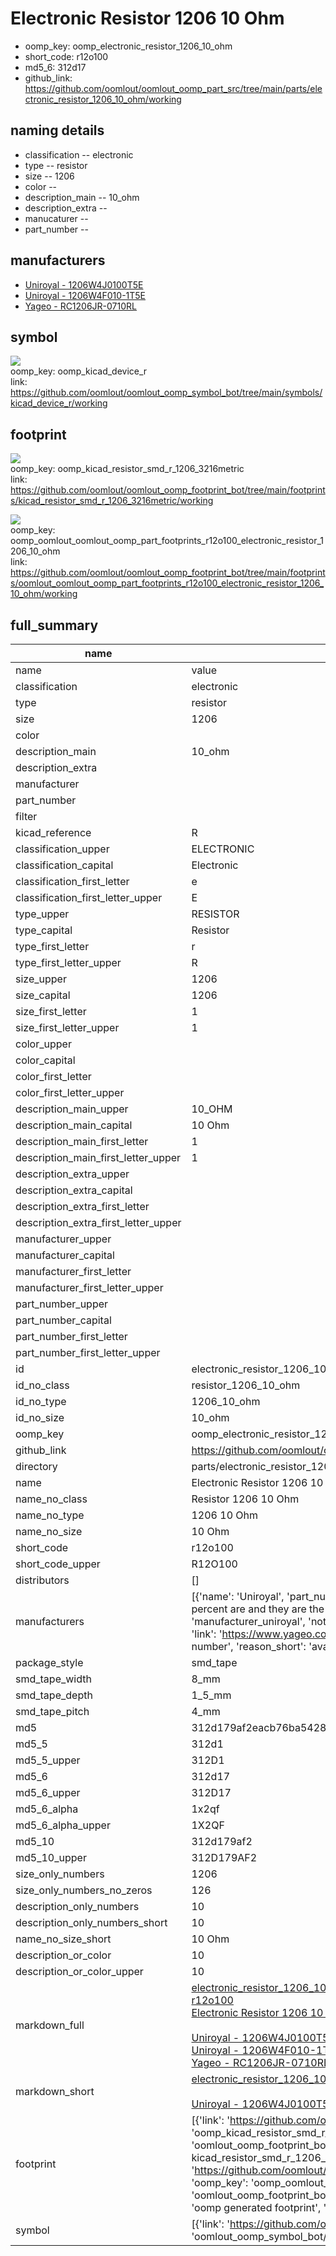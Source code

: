 # Electronic Resistor 1206 10 Ohm

  
* oomp_key: oomp_electronic_resistor_1206_10_ohm 
* short_code: r12o100
* md5_6: 312d17  
* github_link: https://github.com/oomlout/oomlout_oomp_part_src/tree/main/parts/electronic_resistor_1206_10_ohm/working  
## naming details
* classification -- electronic
* type -- resistor
* size -- 1206
* color -- 
* description_main -- 10_ohm
* description_extra -- 
* manucaturer -- 
* part_number -- 


## manufacturers
* [Uniroyal - 1206W4J0100T5E]()  
* [Uniroyal - 1206W4F010-1T5E]()  
* [Yageo - RC1206JR-0710RL](https://www.yageo.com/en/Chart/Download/pdf/RC1206JR-0710RL)  

## symbol

![](symbol/{index}/working/working_600.png)  
oomp_key: oomp_kicad_device_r  
link: https://github.com/oomlout/oomlout_oomp_symbol_bot/tree/main/symbols/kicad_device_r/working  

## footprint

![](footprint/{index}/working/working_600.png)  
oomp_key: oomp_kicad_resistor_smd_r_1206_3216metric  
link: https://github.com/oomlout/oomlout_oomp_footprint_bot/tree/main/footprints/kicad_resistor_smd_r_1206_3216metric/working  

![](footprint/{index}/working/working_600.png)  
oomp_key: oomp_oomlout_oomlout_oomp_part_footprints_r12o100_electronic_resistor_1206_10_ohm  
link: https://github.com/oomlout/oomlout_oomp_footprint_bot/tree/main/footprints/oomlout_oomlout_oomp_part_footprints_r12o100_electronic_resistor_1206_10_ohm/working  

## full_summary
| name | value | 
| --- | --- | 
| name | value | 
| classification | electronic | 
| type | resistor | 
| size | 1206 | 
| color |  | 
| description_main | 10_ohm | 
| description_extra |  | 
| manufacturer |  | 
| part_number |  | 
| filter |  | 
| kicad_reference | R | 
| classification_upper | ELECTRONIC | 
| classification_capital | Electronic | 
| classification_first_letter | e | 
| classification_first_letter_upper | E | 
| type_upper | RESISTOR | 
| type_capital | Resistor | 
| type_first_letter | r | 
| type_first_letter_upper | R | 
| size_upper | 1206 | 
| size_capital | 1206 | 
| size_first_letter | 1 | 
| size_first_letter_upper | 1 | 
| color_upper |  | 
| color_capital |  | 
| color_first_letter |  | 
| color_first_letter_upper |  | 
| description_main_upper | 10_OHM | 
| description_main_capital | 10 Ohm | 
| description_main_first_letter | 1 | 
| description_main_first_letter_upper | 1 | 
| description_extra_upper |  | 
| description_extra_capital |  | 
| description_extra_first_letter |  | 
| description_extra_first_letter_upper |  | 
| manufacturer_upper |  | 
| manufacturer_capital |  | 
| manufacturer_first_letter |  | 
| manufacturer_first_letter_upper |  | 
| part_number_upper |  | 
| part_number_capital |  | 
| part_number_first_letter |  | 
| part_number_first_letter_upper |  | 
| id | electronic_resistor_1206_10_ohm | 
| id_no_class | resistor_1206_10_ohm | 
| id_no_type | 1206_10_ohm | 
| id_no_size | 10_ohm | 
| oomp_key | oomp_electronic_resistor_1206_10_ohm | 
| github_link | https://github.com/oomlout/oomlout_oomp_part_src/tree/main/parts/electronic_resistor_1206_10_ohm/working | 
| directory | parts/electronic_resistor_1206_10_ohm | 
| name | Electronic Resistor 1206 10 Ohm | 
| name_no_class | Resistor 1206 10 Ohm | 
| name_no_type | 1206 10 Ohm | 
| name_no_size | 10 Ohm | 
| short_code | r12o100 | 
| short_code_upper | R12O100 | 
| distributors | [] | 
| manufacturers | [{'name': 'Uniroyal', 'part_number': '1206W4J0100T5E', 'link': '', 'id': 'manufacturer_uniroyal', 'note': {'reason': 'did this one first, but not in jlc pcb basic parts and 1 percent are and they are the same price', 'reason_short': 'not in jlc basic parts'}}, {'name': 'Uniroyal', 'part_number': '1206W4F010-1T5E', 'link': '', 'id': 'manufacturer_uniroyal', 'note': {'reason': 'in the jlc basic parts catalogue', 'reason_short': 'jlc basic part'}}, {'name': 'Yageo', 'part_number': 'RC1206JR-0710RL', 'link': 'https://www.yageo.com/en/Chart/Download/pdf/RC1206JR-0710RL', 'id': 'manufacturer_yageo', 'note': {'reason': 'yageo is a commonly cross referenced part number', 'reason_short': 'available everywhere'}}] | 
| package_style | smd_tape | 
| smd_tape_width | 8_mm | 
| smd_tape_depth | 1_5_mm | 
| smd_tape_pitch | 4_mm | 
| md5 | 312d179af2eacb76ba5428d8c1c2794b | 
| md5_5 | 312d1 | 
| md5_5_upper | 312D1 | 
| md5_6 | 312d17 | 
| md5_6_upper | 312D17 | 
| md5_6_alpha | 1x2qf | 
| md5_6_alpha_upper | 1X2QF | 
| md5_10 | 312d179af2 | 
| md5_10_upper | 312D179AF2 | 
| size_only_numbers | 1206 | 
| size_only_numbers_no_zeros | 126 | 
| description_only_numbers | 10 | 
| description_only_numbers_short | 10 | 
| name_no_size_short | 10 Ohm | 
| description_or_color | 10 | 
| description_or_color_upper | 10 | 
| markdown_full | [electronic_resistor_1206_10_ohm](https://github.com/oomlout/oomlout_oomp_part_src/tree/main/parts/electronic_resistor_1206_10_ohm/working)<br>[r12o100](https://github.com/oomlout/oomlout_oomp_part_src/tree/main/parts/electronic_resistor_1206_10_ohm/working)<br>[Electronic Resistor 1206 10 Ohm](https://github.com/oomlout/oomlout_oomp_part_src/tree/main/parts/electronic_resistor_1206_10_ohm/working)<br><br>[Uniroyal - 1206W4J0100T5E- not in jlc basic parts]() [(L)  ](https://www.lcsc.com/search?q=1206W4J0100T5E)[(D)  ](https://www.digikey.com/en/products?keywords=1206W4J0100T5E)[(M)  ](https://www.mouser.com/Search/Refine?Keyword=1206W4J0100T5E)[(N)  ](https://www.newark.com/search?st=1206W4J0100T5E)[(SZ)  ](https://so.szlcsc.com/global.html?k=1206W4J0100T5E)<br>[Uniroyal - 1206W4F010-1T5E- jlc basic part]() [(L)  ](https://www.lcsc.com/search?q=1206W4F010-1T5E)[(D)  ](https://www.digikey.com/en/products?keywords=1206W4F010-1T5E)[(M)  ](https://www.mouser.com/Search/Refine?Keyword=1206W4F010-1T5E)[(N)  ](https://www.newark.com/search?st=1206W4F010-1T5E)[(SZ)  ](https://so.szlcsc.com/global.html?k=1206W4F010-1T5E)<br>[Yageo - RC1206JR-0710RL- available everywhere](https://www.yageo.com/en/Chart/Download/pdf/RC1206JR-0710RL) [(L)  ](https://www.lcsc.com/search?q=RC1206JR-0710RL)[(D)  ](https://www.digikey.com/en/products?keywords=RC1206JR-0710RL)[(M)  ](https://www.mouser.com/Search/Refine?Keyword=RC1206JR-0710RL)[(N)  ](https://www.newark.com/search?st=RC1206JR-0710RL)[(SZ)  ](https://so.szlcsc.com/global.html?k=RC1206JR-0710RL)<br> | 
| markdown_short | [electronic_resistor_1206_10_ohm](https://github.com/oomlout/oomlout_oomp_part_src/tree/main/parts/electronic_resistor_1206_10_ohm/working)<br><br>[Uniroyal - 1206W4J0100T5E- not in jlc basic parts]()[Uniroyal - 1206W4F010-1T5E- jlc basic part]()[Yageo - RC1206JR-0710RL- available everywhere](https://www.yageo.com/en/Chart/Download/pdf/RC1206JR-0710RL) | 
| footprint | [{'link': 'https://github.com/oomlout/oomlout_oomp_footprint_bot/tree/main/foootprntss/kicad_resistor_smd_r_1206_3216metric', 'oomp_key': 'oomp_kicad_resistor_smd_r_1206_3216metric', 'directory': 'oomlout_oomp_footprint_bot/footprints/kicad_resistor_smd_r_1206_3216metric//working/working.kicad_mod', 'note': 'source footprint kicad_resistor_smd_r_1206_3216metric', 'index': 0}, {'link': 'https://github.com/oomlout/oomlout_oomp_footprint_bot/tree/main/foootprntss/oomlout_oomlout_oomp_part_footprints_r12o100_electronic_resistor_1206_10_ohm', 'oomp_key': 'oomp_oomlout_oomlout_oomp_part_footprints_r12o100_electronic_resistor_1206_10_ohm', 'directory': 'oomlout_oomp_footprint_bot/footprints/oomlout_oomlout_oomp_part_footprints_r12o100_electronic_resistor_1206_10_ohm//working/working.kicad_mod', 'note': 'oomp generated footprint', 'index': 1}] | 
| symbol | [{'link': 'https://github.com/oomlout/oomlout_oomp_symbol_bot/tree/main/symbols/kicad_device_r', 'oomp_key': 'oomp_kicad_device_r', 'directory': 'oomlout_oomp_symbol_bot/symbols/kicad_device_r//working/working.kicad_sym', 'index': 0}] | 
